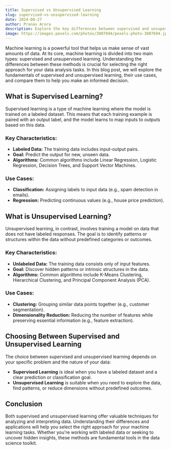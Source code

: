 ```yaml
---
title: Supervised vs Unsupervised Learning
slug: supervised-vs-unsupervised-learning
date: 2024-08-27
author: Pranav Arora
description: Explore the key differences between supervised and unsupervised learning, their use cases, and which method to choose for your machine learning tasks.
image: https://images.pexels.com/photos/3807694/pexels-photo-3807694.jpeg?auto=compress&cs=tinysrgb&w=1260&h=750&dpr=2
---
```


Machine learning is a powerful tool that helps us make sense of vast amounts of data. At its core, machine learning is divided into two main types: supervised and unsupervised learning. Understanding the differences between these methods is crucial for selecting the right approach for your data analysis tasks. In this blog post, we will explore the fundamentals of supervised and unsupervised learning, their use cases, and compare them to help you make an informed decision.

## What is Supervised Learning?

Supervised learning is a type of machine learning where the model is trained on a labeled dataset. This means that each training example is paired with an output label, and the model learns to map inputs to outputs based on this data.

### Key Characteristics:
- **Labeled Data:** The training data includes input-output pairs.
- **Goal:** Predict the output for new, unseen data.
- **Algorithms:** Common algorithms include Linear Regression, Logistic Regression, Decision Trees, and Support Vector Machines.

### Use Cases:
- **Classification:** Assigning labels to input data (e.g., spam detection in emails).
- **Regression:** Predicting continuous values (e.g., house price prediction).

## What is Unsupervised Learning?

Unsupervised learning, in contrast, involves training a model on data that does not have labeled responses. The goal is to identify patterns or structures within the data without predefined categories or outcomes.

### Key Characteristics:
- **Unlabeled Data:** The training data consists only of input features.
- **Goal:** Discover hidden patterns or intrinsic structures in the data.
- **Algorithms:** Common algorithms include K-Means Clustering, Hierarchical Clustering, and Principal Component Analysis (PCA).

### Use Cases:
- **Clustering:** Grouping similar data points together (e.g., customer segmentation).
- **Dimensionality Reduction:** Reducing the number of features while preserving essential information (e.g., feature extraction).

## Choosing Between Supervised and Unsupervised Learning

The choice between supervised and unsupervised learning depends on your specific problem and the nature of your data:

- **Supervised Learning** is ideal when you have a labeled dataset and a clear prediction or classification goal.
- **Unsupervised Learning** is suitable when you need to explore the data, find patterns, or reduce dimensions without predefined outcomes.

## Conclusion

Both supervised and unsupervised learning offer valuable techniques for analyzing and interpreting data. Understanding their differences and applications will help you select the right approach for your machine learning tasks. Whether you're working with labeled data or seeking to uncover hidden insights, these methods are fundamental tools in the data science toolkit.
